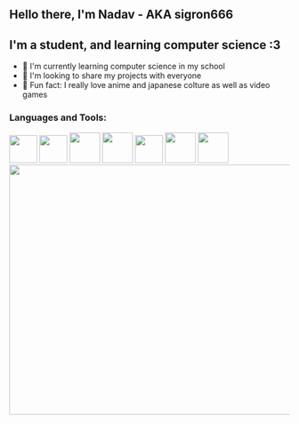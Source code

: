 ## Hello there, I'm Nadav - AKA sigron666

## I'm a student, and learning computer science :3

- 💼 I'm currently learning computer science in my school
- 🥡 I'm looking to share my projects with everyone
- 🎌 Fun fact: I really love anime and japanese colture as well as video games

### Languages and Tools:

<img src="http://thebug.co.il//wp-content/uploads/2014/12/Unofficial_JavaScript_logo_2.svg_.png" width="50" height="50" >
<img src="https://upload.wikimedia.org/wikipedia/commons/thumb/c/c3/Python-logo-notext.svg/1024px-Python-logo-notext.svg.png" width="50" height="50" >
<img src="https://upload.wikimedia.org/wikipedia/commons/thumb/6/61/HTML5_logo_and_wordmark.svg/1024px-HTML5_logo_and_wordmark.svg.png" width="55" height="55" >
<img src="https://upload.wikimedia.org/wikipedia/commons/thumb/e/ef/Stack_Overflow_icon.svg/768px-Stack_Overflow_icon.svg.png" width="55" height="55" >
<img src="https://upload.wikimedia.org/wikipedia/commons/9/91/Octicons-mark-github.svg" width="50" height="50" >
<img src="https://discord.js.org/static/logo-square.png" width="55" height="55" >
<img src="https://seeklogo.com/images/C/c-sharp-c-logo-02F17714BA-seeklogo.com.png" width="55" height="55" >


<br />

<img src="https://static.zerochan.net/Tohsaka.Rin.full.2517520.gif" width="800" height="450" >

